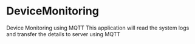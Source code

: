 # DeviceMonitoring
Device Monitoring using MQTT 
This application will read the system logs and transfer the details to server using MQTT 


